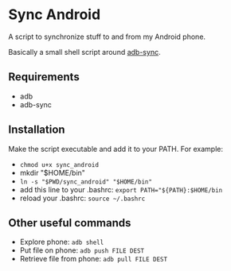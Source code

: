 # Sync Android

A script to synchronize stuff to and from my Android phone.

Basically a small shell script around [adb-sync](https://github.com/google/adb-sync).

## Requirements
* adb
* adb-sync

## Installation
Make the script executable and add it to your PATH.
For example:
* `chmod u+x sync_android`
* mkdir "$HOME/bin"
* `ln -s "$PWD/sync_android" "$HOME/bin"`
* add this line to your .bashrc: `export PATH="${PATH}:$HOME/bin`
* reload your .bashrc: `source ~/.bashrc`

## Other useful commands
* Explore phone:             `adb shell`
* Put file on phone:         `adb push FILE DEST`
* Retrieve file from phone:  `adb pull FILE DEST`

